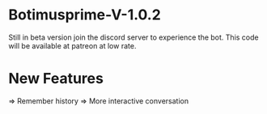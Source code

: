 # Botimusprime-V-1.0.2
Still in beta version join the discord server to experience the bot.
This code will be available at patreon at low rate.

# New Features 
=> Remember history 
=> More interactive conversation 
